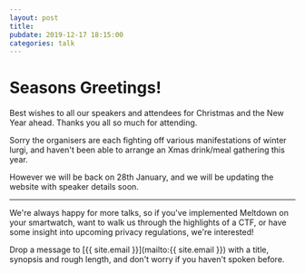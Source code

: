 ```yaml
---
layout: post
title:
pubdate: 2019-12-17 18:15:00
categories: talk
---
```


# Seasons Greetings!

Best wishes to all our speakers and attendees for Christmas and the New Year ahead. Thanks you all so much for attending.

Sorry the organisers are each fighting off various manifestations of winter lurgi, and haven't been able to arrange an Xmas drink/meal gathering this year.

However we will be back on 28th January, and we will be updating the website with speaker details soon.

<hr>

We're always happy for more talks, so if you've implemented Meltdown on your smartwatch,
want to walk us through the highlights of a CTF, or have some insight into upcoming privacy
regulations, we're interested!

Drop a message to [{{ site.email }}](mailto:{{ site.email }}) with a title,
synopsis and rough length, and don't worry if you haven't spoken before.

